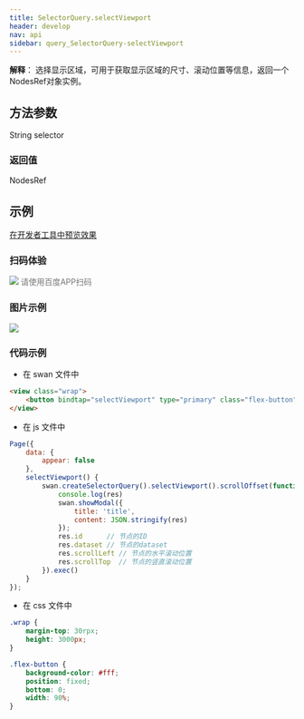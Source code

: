 ```yaml
---
title: SelectorQuery.selectViewport 
header: develop
nav: api
sidebar: query_SelectorQuery-selectViewport 
---
```

 
 

**解释**： 选择显示区域，可用于获取显示区域的尺寸、滚动位置等信息，返回一个NodesRef对象实例。

 
## 方法参数 

String selector

### 返回值 

NodesRef
## 示例

<a href="swanide://fragment/4fdca56adf0b81326bd4f838a5af4da51575002109257" title="在开发者工具中预览效果" target="_self">在开发者工具中预览效果</a>

### 扫码体验

<div class='scan-code-container'>
    <img src="https://b.bdstatic.com/miniapp/assets/images/doc_demo/fragment_selectViewport.png" class="demo-qrcode-image" />
    <font color=#777 12px>请使用百度APP扫码</font>
</div>

###  图片示例  
<div class="m-doc-custom-examples">
    <div class="m-doc-custom-examples-correct">
        <img src="https://b.bdstatic.com/miniapp/images/selectViewport.gif">
    </div>
    <div class="m-doc-custom-examples-correct">
        <img src=" ">
    </div>
    <div class="m-doc-custom-examples-correct">
        <img src=" ">
    </div>     
</div>

### 代码示例 



* 在 swan 文件中

```html
<view class="wrap">
    <button bindtap="selectViewport" type="primary" class="flex-button">滑动界面并点击获取窗口可视区域信息</button>
</view>
```

* 在 js 文件中

```js
Page({
    data: {
        appear: false
    },
    selectViewport() {
        swan.createSelectorQuery().selectViewport().scrollOffset(function(res){
            console.log(res)
            swan.showModal({
                title: 'title',
                content: JSON.stringify(res)
            });
            res.id      // 节点的ID
            res.dataset // 节点的dataset
            res.scrollLeft // 节点的水平滚动位置
            res.scrollTop  // 节点的竖直滚动位置
        }).exec()
    }
});
```

* 在 css 文件中

```css
.wrap {
    margin-top: 30rpx;
    height: 3000px;
}

.flex-button {
    background-color: #fff;
    position: fixed;
    bottom: 0;
    width: 90%;
}
```